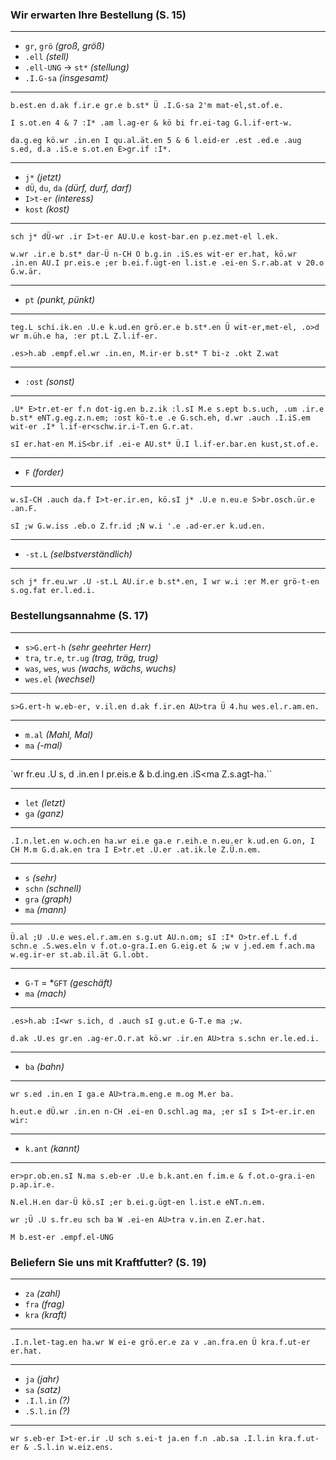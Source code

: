 ### Wir erwarten Ihre Bestellung (S. 15)

___

* `gr`, `grö` *(groß, größ)*
* `.ell` *(stell)*
 * `.ell-UNG` → `st*` *(stellung)*
* `.I.G-sa` *(insgesamt)*

___

`b.est.en d.ak f.ir.e gr.e b.st* Ü .I.G-sa 2'm mat-el,st.of.e.`

`I s.ot.en 4 & 7 :I* .am l.ag-er & kö bi fr.ei-tag G.l.if-ert-w.`

`da.g.eg kö.wr .in.en I qu.al.ät.en 5 & 6 l.eid-er .est .ed.e .aug s.ed, d.a .iS.e s.ot.en E>gr.if :I*.`

___

* `j*` *(jetzt)*
* `dÜ`, `du`, `da` *(dürf, durf, darf)*
* `I>t-er` *(interess)*
* `kost` *(kost)*

___

`sch j* dÜ-wr .ir I>t-er AU.U.e kost-bar.en p.ez.met-el l.ek.`

`w.wr .ir.e b.st* dar-Ü n-CH O b.g.in .iS.es wit-er er.hat, kö.wr .in.en AU.I pr.eis.e ;er b.ei.f.ügt-en l.ist.e .ei-en S.r.ab.at v 20.o G.w.är.`

___

* `pt` *(punkt, pünkt)*

___


`teg.L schi.ik.en .U.e k.ud.en grö.er.e b.st*.en Ü wit-er,met-el, .o>d wr m.üh.e ha, :er pt.L Z.l.if-er.`

`.es>h.ab .empf.el.wr .in.en, M.ir-er b.st* T bi-z .okt Z.wat`

___

* `:ost` *(sonst)*

___

`.U* E>tr.et-er f.n dot-ig.en b.z.ik :l.sI M.e s.ept b.s.uch, .um .ir.e b.st* eNT.g.eg.z.n.em; :ost kö-t.e .e G.sch.eh, d.wr .auch .I.iS.em wit-er .I* l.if-er<schw.ir.i-T.en G.r.at.`

`sI er.hat-en M.iS<br.if .ei-e AU.st* Ü.I l.if-er.bar.en kust,st.of.e.`

___

* `F` *(forder)*

___


`w.sI-CH .auch da.f I>t-er.ir.en, kö.sI j* .U.e n.eu.e S>br.osch.ür.e .an.F.`

`sI ;w G.w.iss .eb.o Z.fr.id ;N w.i '.e .ad-er.er k.ud.en.`

___

* `-st.L` *(selbstverständlich)*

___

`sch j* fr.eu.wr .U -st.L AU.ir.e b.st*.en, I wr w.i :er M.er grö-t-en s.og.fat er.l.ed.i.`


### Bestellungsannahme (S. 17)

___

* `s>G.ert-h` *(sehr geehrter Herr)*
* `tra`, `tr.e`, `tr.ug` *(trag, träg, trug)*
* `was`, `wes`, `wus` *(wachs, wächs, wuchs)*
 * `wes.el` *(wechsel)*

___

`s>G.ert-h w.eb-er, v.il.en d.ak f.ir.en AU>tra Ü 4.hu wes.el.r.am.en.`

___

* `m.al` *(Mahl, Mal)*
 * `ma` *(-mal)*

___

`wr fr.eu .U s, d .in.en I pr.eis.e & b.d.ing.en .iS<ma Z.s.agt-ha.``

___

* `let` *(letzt)*
* `ga` *(ganz)*

___

`.I.n.let.en w.och.en ha.wr ei.e ga.e r.eih.e n.eu.er k.ud.en G.on, I CH M.m G.d.ak.en tra I E>tr.et .U.er .at.ik.le Z.Ü.n.em.`

___

* `s` *(sehr)*
* `schn` *(schnell)*
* `gra` *(graph)*
* `ma` *(mann)*

___

`Ü.al ;U .U.e wes.el.r.am.en s.g.ut AU.n.om; sI :I* O>tr.ef.L f.d schn.e .S.wes.eln v f.ot.o-gra.I.en G.eig.et & ;w v j.ed.em f.ach.ma w.eg.ir-er st.ab.il.ät G.l.obt.`

___

* `G-T` = *`GFT` *(geschäft)*
* `ma` *(mach)*

___

`.es>h.ab :I<wr s.ich, d .auch sI g.ut.e G-T.e ma ;w.`

`d.ak .U.es gr.en .ag-er.O.r.at kö.wr .ir.en AU>tra s.schn er.le.ed.i.`
___

* `ba` *(bahn)*

___

`wr s.ed .in.en I ga.e AU>tra.m.eng.e m.og M.er ba.`

`h.eut.e dÜ.wr .in.en n-CH .ei-en O.schl.ag ma, ;er sI s I>t-er.ir.en wir:`
___


* `k.ant` *(kannt)*

___

`er>pr.ob.en.sI N.ma s.eb-er .U.e b.k.ant.en f.im.e & f.ot.o-gra.i-en p.ap.ir.e.`

`N.el.H.en dar-Ü kö.sI ;er b.ei.g.ügt-en l.ist.e eNT.n.em.`

`wr ;Ü .U s.fr.eu sch ba W .ei-en AU>tra v.in.en Z.er.hat.`

`M b.est-er .empf.el-UNG`



### Beliefern Sie uns mit Kraftfutter? (S. 19)

___


* `za` *(zahl)*
* `fra` *(frag)*
* `kra` *(kraft)*

___


`.I.n.let-tag.en ha.wr W ei-e grö.er.e za v .an.fra.en Ü kra.f.ut-er er.hat.`


___


* `ja` *(jahr)*
* `sa` *(satz)*
* `.I.l.in` *(?)*
* `.S.l.in` *(?)*

___

`wr s.eb-er I>t-er.ir .U sch s.ei-t ja.en f.n .ab.sa .I.l.in kra.f.ut-er & .S.l.in w.eiz.ens.`





